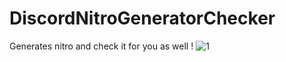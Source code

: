 # DiscordNitroGeneratorChecker
Generates nitro and check it for you as well !
![1](https://user-images.githubusercontent.com/62610377/92248710-cf8a6b80-eee8-11ea-8426-fc7f8c4b67c5.PNG)
